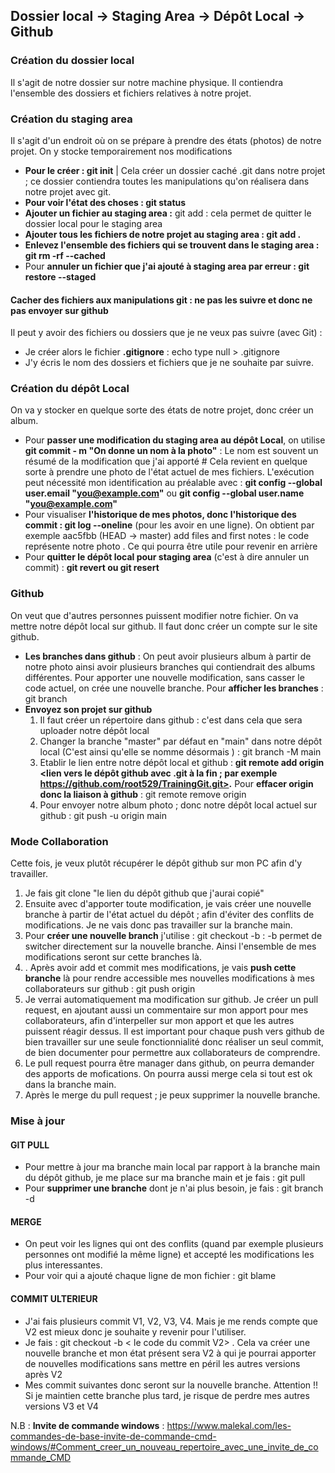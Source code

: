 ## Dossier local -> Staging Area -> Dépôt Local -> Github

### Création du dossier local
Il s'agit de notre dossier sur notre machine physique. Il contiendra l'ensemble des dossiers et fichiers relatives à notre projet. 

### Création du staging area 
Il s'agit d'un endroit où on se prépare à prendre des états (photos) de notre projet. On y stocke temporairement nos modifications

- **Pour le créer : git init** | Cela créer un dossier caché .git dans notre projet ; ce dossier contiendra toutes les manipulations qu'on réalisera dans notre projet avec git.
- **Pour voir l'état des choses : git status**
- **Ajouter un fichier au staging area :** git add <fichier> : cela permet de quitter le dossier local pour le staging area
- **Ajouter tous les fichiers de notre projet au staging area : git add .** 
- **Enlevez l'ensemble des fichiers qui se trouvent dans le staging area : git rm -rf --cached**  
- Pour **annuler un fichier que j'ai ajouté à staging area par erreur : git restore --staged <nom du fichier>** 

#### Cacher des fichiers aux manipulations git : ne pas les suivre et donc ne pas envoyer sur github
Il peut y avoir des fichiers ou dossiers que je ne veux pas suivre (avec Git) : 
- Je créer alors le fichier **.gitignore** : echo type null > .gitignore
- J'y écris le nom des dossiers et fichiers que je ne souhaite par suivre.


### Création du dépôt Local
On va y stocker en quelque sorte des états de notre projet, donc créer un album. 
- Pour **passer une modification du staging area au dépôt Local**, on utilise **git commit - m "On donne un nom à la photo"**  : Le nom est souvent un résumé de la modification que j'ai apporté # Cela revient en quelque sorte à prendre une photo de l'état actuel de mes fichiers. L'exécution peut nécessité mon identification au préalable avec : **git config --global user.email "you@example.com"** ou **git config --global user.name "you@example.com"**
- Pour visualiser **l'historique de mes photos, donc l'historique des commit : git log --oneline**  (pour les avoir en une ligne). On obtient par exemple aac5fbb (HEAD -> master) add files and first notes : le code représente notre photo . Ce qui pourra être utile pour revenir en arrière
- Pour **quitter le dépôt local pour staging area** (c'est à dire annuler un commit) : **git revert ou git resert**  


### Github 
On veut que d'autres personnes puissent modifier notre fichier. On va mettre notre dépôt local sur github. Il faut donc créer un compte sur le site github.
- **Les branches dans github** : On peut avoir plusieurs album à partir de notre photo ainsi avoir plusieurs branches qui contiendrait des albums différentes. Pour apporter une nouvelle modification, sans casser le code actuel, on crée une nouvelle branche. Pour **afficher les branches** : git branch
- **Envoyez son projet sur github**
    1. Il faut créer un répertoire dans github :  c'est dans cela que sera uploader notre dépôt local
    2. Changer la branche "master" par défaut en "main" dans notre dépôt local (C'est ainsi qu'elle se nomme désormais ) : git branch -M main 
    3. Etablir le lien entre notre dépôt local et github : **git remote add origin <lien vers le dépôt github avec .git à la fin ; par exemple https://github.com/root529/TrainingGit.git>.** 
    Pour **effacer origin donc la liaison à github** : git remote remove origin
    4. Pour envoyer notre album photo ; donc notre dépôt local actuel sur github : git push -u origin main


### Mode Collaboration 
Cette fois, je veux plutôt récupérer le dépôt github sur mon PC afin d'y travailler.
1. Je fais git clone "le lien du dépôt github que j'aurai copié"
2. Ensuite avec d'apporter toute modification, je vais créer une nouvelle branche à partir de l'état actuel du dépôt ; afin d'éviter des conflits de modifications. Je ne vais donc pas travailler sur la branche main.
3. Pour **créer une nouvelle branch** j'utilise : git checkout -b <nom de la branche> : -b permet de switcher directement sur la nouvelle branche. Ainsi l'ensemble de mes modifications seront sur cette branches là.
4. . Après avoir add et commit mes modifications, je vais **push cette branche** là pour rendre accessible mes nouvelles modifications à mes collaborateurs sur github : git push origin <nom de la branche>
5. Je verrai automatiquement ma modification sur github. Je créer un pull request, en ajoutant aussi un commentaire sur mon apport pour mes collaborateurs, afin d'interpeller sur mon apport et que les autres puissent réagir dessus. Il est important pour chaque push vers github de bien travailler sur une seule fonctionnialité donc réaliser un seul commit, de bien documenter pour permettre aux collaborateurs de comprendre. 
6. Le pull request pourra être manager dans github, on peurra demander des apports de mofications. On pourra aussi merge cela si tout est ok dans la branche main. 
7. Après le merge du pull request ; je peux supprimer la nouvelle branche. 

### Mise à jour 
#### GIT PULL
- Pour mettre à jour ma branche main local par rapport à la branche main du dépôt github, je me place sur ma branche main et je fais : git pull  
- Pour **supprimer une branche** dont je n'ai plus besoin, je fais : git branch -d <nom de la branche>

#### MERGE
- On peut voir les lignes qui ont des conflits (quand par exemple plusieurs personnes ont modifié la même ligne) et accepté les modifications les plus interessantes.
- Pour voir qui a ajouté chaque ligne de mon fichier : git  blame <nom du fichier> 


#### COMMIT ULTERIEUR
- J'ai fais plusieurs commit V1, V2, V3, V4. Mais je me rends compte que V2 est mieux donc je souhaite y revenir pour l'utiliser. 
- Je fais : git checkout -b < le code du commit V2>  <nom nouvelle branche>. Cela va créer une nouvelle branche et mon état présent sera V2 à qui je pourrai apporter de nouvelles modifications sans mettre en péril les autres versions après V2
- Mes commit suivantes donc seront sur la nouvelle branche. Attention !! Si je maintien cette branche plus tard, je risque de perdre mes autres versions V3 et V4


N.B : **Invite de commande windows** :  https://www.malekal.com/les-commandes-de-base-invite-de-commande-cmd-windows/#Comment_creer_un_nouveau_repertoire_avec_une_invite_de_commande_CMD
